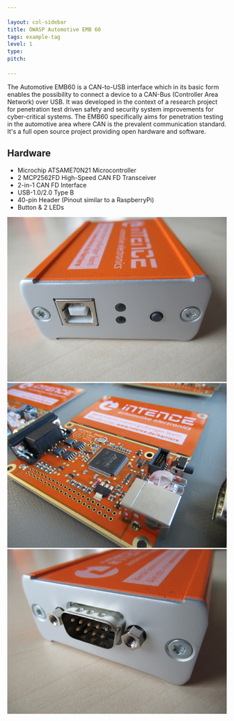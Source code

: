 ```yaml
---

layout: col-sidebar
title: OWASP Automotive EMB 60
tags: example-tag
level: 1
type: 
pitch: 

---
```


The Automotive EMB60 is a CAN-to-USB interface which in its basic form enables the possibility to connect a device to a CAN-Bus (Controller Area Network) over USB. It was developed in the context of a research project for penetration test driven safety and security system improvements for cyber-critical systems. The EMB60 specifically aims for penetration testing in the automotive area where CAN is the prevalent communication standard. It's a full open source project providing open hardware and software. 

## Hardware

* Microchip ATSAME70N21 Microcontroller
* 2 MCP2562FD High-Speed CAN FD Transceiver
* 2-in-1 CAN FD Interface
* USB-1.0/2.0 Type B
* 40-pin Header (Pinout similar to a RaspberryPi)
* Button & 2 LEDs

![image alt >](/pics/IMG_0170_small.jpg)
![image alt <](/pics/IMG_0145_small.jpg)
![image alt ><](/pics/IMG_0171_small.jpg)


